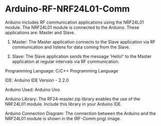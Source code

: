 # Arduino-RF-NRF24L01-Comm
Arduino includes RF communication applications using the NRF24L01 module. The NRF24L01 module is connected to the Arduino. These applications are: Master and Slave.

1. Master: The Master application connects to the Slave application via RF communication and listens for data coming from the Slave.

2. Slave: The Slave application sends the message 'Hello!' to the Master application at regular intervals via RF communication.

Programming Language: C/C++ Programming Language

IDE: Arduino IDE Version - 2.2.0

Arduino Used: Arduino Uno

Arduino Library: The RF24-master.zip library enables the use of the NRF24L01 module. Include this library in your Arduino IDE.

Arduino Connection Diagram: The connection between the Arduino and the NRF24L01 module is shown in the (RF-Comm.png) image.
